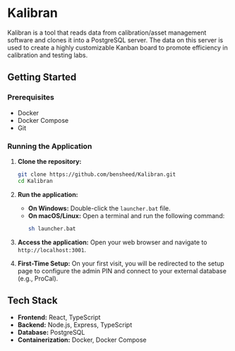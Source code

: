 # Kalibran

Kalibran is a tool that reads data from calibration/asset management software and clones it into a PostgreSQL server. The data on this server is used to create a highly customizable Kanban board to promote efficiency in calibration and testing labs.

## Getting Started

### Prerequisites

- Docker
- Docker Compose
- Git

### Running the Application

1. **Clone the repository:**
   ```bash
   git clone https://github.com/bensheed/Kalibran.git
   cd Kalibran
   ```

2. **Run the application:**
   - **On Windows:** Double-click the `launcher.bat` file.
   - **On macOS/Linux:** Open a terminal and run the following command:
     ```bash
     sh launcher.bat
     ```

3. **Access the application:**
   Open your web browser and navigate to `http://localhost:3001`.

4. **First-Time Setup:**
   On your first visit, you will be redirected to the setup page to configure the admin PIN and connect to your external database (e.g., ProCal).

## Tech Stack

- **Frontend:** React, TypeScript
- **Backend:** Node.js, Express, TypeScript
- **Database:** PostgreSQL
- **Containerization:** Docker, Docker Compose

